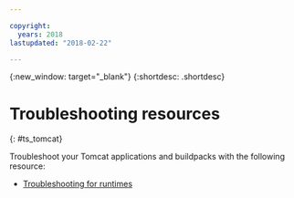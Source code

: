 ```yaml
---

copyright:
  years: 2018
lastupdated: "2018-02-22"

---
```


{:new_window: target="_blank"}
{:shortdesc: .shortdesc}

# Troubleshooting resources
{: #ts_tomcat}

Troubleshoot your Tomcat applications and buildpacks with the following resource:

* [Troubleshooting for runtimes](../common/ts_runtimes.html#runtimes)
